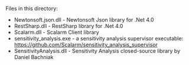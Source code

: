 Files in this directory:
- Newtonsoft.json.dll - Newtonsoft Json library for .Net 4.0
- RestSharp.dll - RestSharp library for .Net 4.0
- Scalarm.dll - Scalarm Client library
- sensitivity_analysis.exe - a sensitivity analysis supervisor executable: https://github.com/Scalarm/sensitivity_analysis_supervisor
- SensitivityAnalysis.dll - Sensitivity Analysis closed-source library by Daniel Bachniak